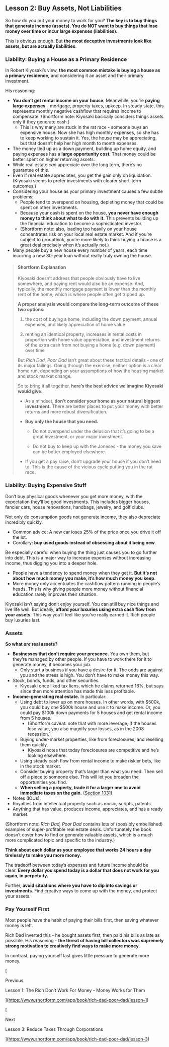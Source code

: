 ## Lesson 2: Buy Assets, Not Liabilities

So how do you put your money to work for you? **The key is to buy things that generate income (assets). You do NOT want to buy things that lose money over time or incur large expenses (liabilities).**

This is obvious enough. But **the most deceptive investments look like assets, but are actually liabilities**.

### Liability: Buying a House as a Primary Residence

In Robert Kiyosaki’s view, **the most common mistake is buying a house as a primary residence,** and considering it an asset and their primary investment.

His reasoning:

- **You don’t get rental income on your house.** Meanwhile, you’re **paying large expenses** - mortgage, property taxes, upkeep. In steady state, this represents monthly negative cashflow that requires income to compensate. (Shortform note: Kiyosaki basically considers things assets only if they generate cash.)
    - This is why many are stuck in the rat race - someone buys an expensive house. Now she has high monthly expenses, so she has to keep working to sustain it. Yes, the house may be appreciating, but that doesn’t help her high month to month expenses.
- The money tied up as a down payment, building up home equity, and paying expenses has a **large opportunity cost**. That money could be better spent on higher returning assets.
- While real estate _can_ appreciate over the long term, there’s no guarantee of this.
- Even if real estate appreciates, you get the gain only on liquidation. (Kiyosaki seems to prefer investments with clearer short-term outcomes.)
- Considering your house as your primary investment causes a few subtle problems:
    - People tend to overspend on housing, depleting money that could be spent on other investments.
    - Because your cash is spent on the house, **you never have enough money to think about what to do with it.** This prevents building up the financial education to become a sophisticated investor.
    - (Shortform note: also, loading too heavily on your house concentrates risk on your local real estate market. And if you’re subject to groupthink, you’re more likely to think buying a house is a great deal precisely when it’s actually not.)
- Many people buy a new house every number of years, each time incurring a new 30-year loan without really truly owning the house.

> #### Shortform Explanation
> 
> Kiyosaki doesn’t address that people obviously have to live somewhere, and paying rent would also be an expense. And, typically, the monthly mortgage payment is lower than the monthly rent of the home, which is where people often get tripped up.
> 
> **A proper analysis would compare the long-term outcome of these two options:**
> 
> 1. the cost of buying a home, including the down payment, annual expenses, and likely appreciation of home value
>     
> 2. renting an identical property, increases in rental costs in proportion with home value appreciation, and investment returns of the extra cash from not buying a home (e.g. down payment) over time
>     
> 
> But _Rich Dad, Poor Dad_ isn’t great about these tactical details - one of its major failings. Going through the exercise, neither option is a clear home run, depending on your assumptions of how the housing market and stock market change.
> 
> So to bring it all together, **here’s the best advice we imagine Kiyosaki would give**:
> 
> - As a mindset, **don’t consider your home as your natural biggest investment.** There are better places to put your money with better returns and more robust diversification.
>     
> - **Buy only the house that you need.**
>     
>     - Do not overspend under the delusion that it’s going to be a great investment, or your major investment.
>         
>     - Do not buy to keep up with the Joneses - the money you save can be better employed elsewhere.
>         
> - If you get a pay raise, don’t upgrade your house if you don’t need to. This is the cause of the vicious cycle putting you in the rat race.
>     

### Liability: Buying Expensive Stuff

Don’t buy physical goods whenever you get more money, with the expectation they’ll be good investments. This includes bigger houses, fancier cars, house renovations, handbags, jewelry, and golf clubs.

Not only do consumption goods not generate income, they also depreciate incredibly quickly.

- Common advice: A new car loses 25% of the price once you drive it off the lot.
- Corollary: **buy used goods instead of obsessing about it being new**.

Be especially careful when buying the thing just causes you to go further into debt. This is a major way to increase expenses without increasing income, thus digging you into a deeper hole.

- People have a tendency to spend money when they get it. **But it’s not about how much money you make, it’s how much money you keep**.
- More money only accentuates the cashflow pattern running in people’s heads. This is why giving people more money without financial education rarely improves their situation.

Kiyosaki isn’t saying don’t enjoy yourself. You can still buy nice things and live life well. But ideally, **afford your luxuries using extra cash flow from your assets**. This way you’ll feel like you’ve really earned it. Rich people buy luxuries last.

### Assets

**So what _are_ real assets?**

- **Businesses that don’t require your presence.** You own them, but they’re managed by other people. If you have to work there for it to generate money, it becomes your job.
    - Only start a business if you have a desire for it. The odds are against you and the stress is high. You don’t have to make money this way.
- Stock, bonds, funds, and other securities.
    - Kiyosaki once liked tax liens, which he claims returned 16%, but says since then more attention has made this less profitable.
- **Income-generating real estate.** In particular:
    - Using debt to lever up on more houses. In other words, with $500k, you could buy one $500k house and use it to make income. Or, you could pay $100k down payments for 5 houses and get rental income from 5 houses.
        - (Shortform caveat: note that with more leverage, if the houses lose value, you also magnify your losses, as in the 2008 recession.]
    - Buying under-market properties, like from foreclosures, and reselling them quickly.
        - Kiyosaki notes that today foreclosures are competitive and he’s looking elsewhere.
    - Using steady cash flow from rental income to make riskier bets, like in the stock market.
    - Consider buying property that’s larger than what you need. Then sell off a piece to someone else. This will let you broaden the opportunities you find.
    - **When selling a property, trade it for a larger one to avoid immediate taxes on the gain.** ([Section 1031](https://www.investopedia.com/financial-edge/0110/10-things-to-know-about-1031-exchanges.aspx))
- Notes (IOUs).
- Royalties from intellectual property such as music, scripts, patents.
- Anything that has value, produces income, appreciates, and has a ready market.

(Shortform note: _Rich Dad, Poor Dad_ contains lots of (possibly embellished) examples of super-profitable real estate deals. Unfortunately the book doesn’t cover how to find or generate valuable assets, which is a much more complicated topic and specific to the industry.)

**Think about each dollar as your employee that works 24 hours a day tirelessly to make you more money.**

The tradeoff between today’s expenses and future income should be clear. **Every dollar you spend today is a dollar that does not work for you again, in perpetuity.**

Further, **avoid situations where you have to dip into savings or investments**. Find creative ways to come up with the money, and protect your assets.

### Pay Yourself First

Most people have the habit of paying their bills first, then saving whatever money is left.

Rich Dad inverted this - he bought assets first, then paid his bills as late as possible. His reasoning - **the threat of having bill collectors was supremely strong motivation to creatively find ways to make more money.**

In contrast, paying yourself last gives little pressure to generate more money.

[

Previous

Lesson 1: The Rich Don’t Work For Money - Money Works for Them

](https://www.shortform.com/app/book/rich-dad-poor-dad/lesson-1)

[

Next

Lesson 3: Reduce Taxes Through Corporations

](https://www.shortform.com/app/book/rich-dad-poor-dad/lesson-3)